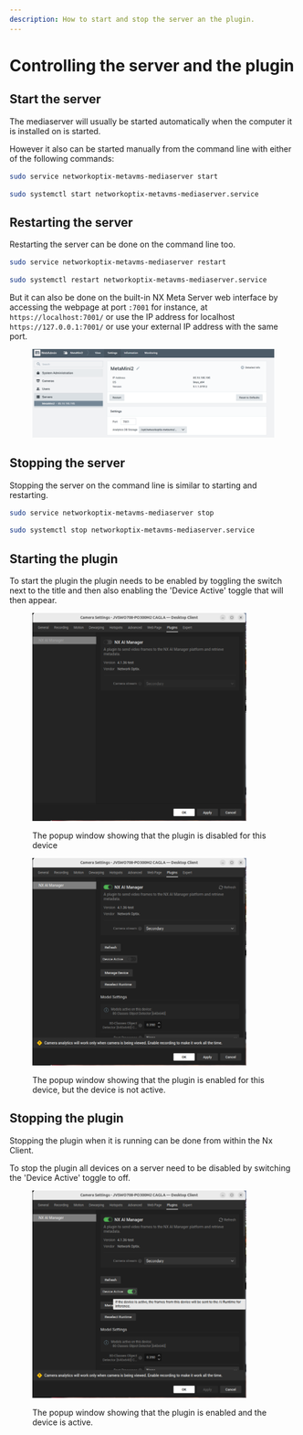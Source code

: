 ```yaml
---
description: How to start and stop the server an the plugin.
---
```


# Controlling the server and the plugin

## Start the server

The mediaserver will usually be started automatically when the computer it is installed on is started.

However it also can be started manually from the command line with either of the following commands:

```sh
sudo service networkoptix-metavms-mediaserver start
```

```sh
sudo systemctl start networkoptix-metavms-mediaserver.service
```

## Restarting the server

Restarting the server can be done on the command line too.

```sh
sudo service networkoptix-metavms-mediaserver restart
```

```sh
sudo systemctl restart networkoptix-metavms-mediaserver.service
```

But it can also be done on the built-in NX Meta Server web interface by accessing the webpage at port `:7001` for instance, at `https://localhost:7001/` or use the IP address for localhost `https://127.0.0.1:7001/`  or use your external IP address with the same port.&#x20;

<figure><img src="../../.gitbook/assets/image (91).png" alt=""><figcaption></figcaption></figure>

## Stopping the server

Stopping the server on the command line is similar to starting and restarting.

```sh
sudo service networkoptix-metavms-mediaserver stop
```

```sh
sudo systemctl stop networkoptix-metavms-mediaserver.service
```

## Starting the plugin

To start the plugin the plugin needs to be enabled by toggling the switch next to the title and then also enabling the 'Device Active' toggle that will then appear.

<figure><img src="../../.gitbook/assets/image (2) (1).png" alt="" width="375"><figcaption><p>The popup window showing that the plugin is disabled for this device</p></figcaption></figure>

<figure><img src="../../.gitbook/assets/image (1) (1).png" alt="" width="375"><figcaption><p>The popup window showing that the plugin is enabled for this device, but the device is not active.</p></figcaption></figure>

## Stopping the plugin

Stopping the plugin when it is running can be done from within the Nx Client.

To stop the plugin all devices on a server need to be disabled by switching the 'Device Active' toggle to off.

<figure><img src="../../.gitbook/assets/image (2).png" alt="" width="375"><figcaption><p>The popup window showing that the plugin is enabled and the device is active.</p></figcaption></figure>
